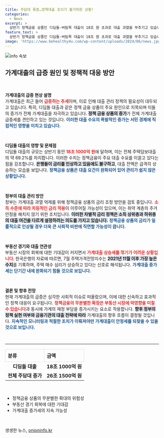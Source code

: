 ```yaml
---
title: 주담대 폭증…정책대출 조이기 불가피한 상황!
categories:
  - News
excerpt: >
  상반기 정책금융 상품인 디딤돌·버팀목 대출이 18조 원 초과로 대출 과열을 부추기고 있습니다. 금리 인상에도 주담대는 5조 원 이상 급증하며, 정부 정책의 실효성에 의문이 제기되고 있습니다. 부동산 경기 회복 기대감과 맞물려 대출 상승세를 꺾을 수 있을지는 여전히 불투명합니다.
feature_text: >
  상반기 정책금융 상품인 디딤돌·버팀목 대출이 18조 원 초과로 대출 과열을 부추기고 있습니다. 금리 인상에도 주담대는 5조 원 이상 급증하며, 정부 정책의 실효성에 의문이 제기되고 있습니다. 부동산 경기 회복 기대감과 맞물려 대출 상승세를 꺾을 수 있을지는 여전히 불투명합니다.
image: 'https://www.behealthy4u.com/wp-content/uploads/2024/06/news.jpg'
---
```


<p><img src="https://www.behealthy4u.com/wp-content/uploads/2024/06/news.jpg" alt="info 속보" /></p>

<h2 data-ke-size="size26">가계대출의 급증 원인 및 정책적 대응 방안</h2>

<p data-ke-size="size16">&nbsp;</p>

<p><strong>가계대출의 급증 현상 설명</strong><br>
가계대출은 최근 들어 <b><span style="color: #ee2323;">급증하는 추세</span></b>이며, 이로 인해 대출 관리 정책의 필요성이 대두되고 있습니다. 특히, 디딤돌 대출과 같은 정책 금융 상품이 주요 원인으로 지목되며 이들의 증가가 전체 가계대출을 자극하고 있습니다. <b><span style="background-color: #21538527;">정책 금융 상품의 증가</span></b>가 전체 가계대출 급증세를 견인하고 있는 것입니다. <b><span style="color: #1a5490;">이러한 대출 수요의 폭발적인 증가는 서민 경제에 직접적인 영향을 미치고 있습니다.</span></b> </p>

<p data-ke-size="size16">&nbsp;</p>

<p><strong>디딤돌 대출의 영향 및 문제점</strong><br>
디딤돌 대출의 규모는 상반기 동안 <b><span style="color: #ee2323;">18조 1000억 원</span></b>에 달하며, 이는 전체 주택담보대출의 약 69.2%를 차지합니다. 이러한 수치는 정책금융이 주요 대출 수요를 이끌고 있다는 점을 강조합니다. <b><span style="background-color: #21538527;">은행들이 금리를 인상하고 있음에도 불구하고</span></b>, 대출 잔액은 급격히 상승하는 모습을 보입니다. <b><span style="color: #1a5490;">정책금융 상품은 대출 요건이 완화되어 있어 관리가 쉽지 않은 상황입니다.</span></b> </p>

<p data-ke-size="size16">&nbsp;</p>

<p><strong>정부의 대출 관리 방안</strong><br>
정부는 가계대출 과열 억제를 위해 정책금융 상품의 금리 조정 방안을 검토 중입니다. <b><span style="color: #ee2323;">소득 수준에 따라 차등적인 금리 적용</span></b>이 이루어질 가능성이 있으며, 이는 취약 계층의 주거 안정을 해치지 않기 위한 조치입니다. <b><span style="background-color: #21538527;">이러한 차별적 금리 정책은 소득 상위층과 하위층의 대출 여건을 다르게 설정하려는 의도를 가지고 있습니다.</span></b> <b><span style="color: #1a5490;">정책금융 상품의 금리가 일률적으로 인상될 경우 더욱 큰 사회적 비판에 직면할 가능성이 큽니다.</span></b> </p>

<p data-ke-size="size16">&nbsp;</p>

<p><strong>부동산 경기와 대출 연관성</strong><br>
부동산 시장의 회복에 대한 기대감이 커지면서 <b><span style="color: #ee2323;">가계대출 상승세를 꺾기가 어려운 상황입니다</span></b>. 한국은행의 자료에 따르면, 7월 주택가격전망지수는 <b><span style="background-color: #21538527;">2021년 11월 이후 가장 높은 수치</span></b>를 기록하며, 주택 매수 심리가 상승하고 있다는 신호로 해석됩니다. <b><span style="color: #1a5490;">가계대출 증가세는 단기간 내에 완화되기 힘들 것으로 보입니다.</span></b> </p>

<p data-ke-size="size16">&nbsp;</p>

<p><strong>결론 및 향후 전망</strong><br>
현재 가계대출의 급증은 심각한 사회적 이슈로 떠올랐으며, 이에 대한 신속하고 효과적인 정책 대응이 요구됩니다. <b><span style="color: #ee2323;">정책금융의 무분별한 확장은 부동산 시장에 악영향을 미칠 수 있습니다</span></b>과 동시에 가계의 재정 부담을 증가시키는 요소로 작용합니다. <b><span style="background-color: #21538527;">향후 정부의 정책 실현 여부와 금융기관의 대출 전략에 따라</span></b> 가계대출의 향후 흐름이 결정될 것입니다. <b><span style="color: #1a5490;">지속적인 모니터링과 적절한 조치가 이뤄져야만 가계대출이 안정세를 되찾을 수 있을 것으로 보입니다.</span></b></p>

<p data-ke-size="size16">&nbsp;</p>

<hr />

<table style="width: 100%; border-collapse: collapse;">
    <thead>
        <tr>
            <th style="border: 1px solid #dddddd; text-align: left; padding: 8px;">분류</th>
            <th style="border: 1px solid #dddddd; text-align: left; padding: 8px;">금액</th>
        </tr>
    </thead>
    <tbody>
        <tr>
            <td style="text-align: center; height: 17px;"><b>디딤돌 대출</b></td>
            <td style="text-align: center; height: 17px;"><b>18조 1000억 원</b></td>
        </tr>
        <tr>
            <td style="text-align: center; height: 17px;"><b>전체 주담대 증가</b></td>
            <td style="text-align: center; height: 17px;"><b>26조 1500억 원</b></td>
        </tr>
    </tbody>
</table>

<p data-ke-size="size16">&nbsp;</p>

<ul>
    <li>정책금융 상품의 무분별한 확대의 위험성</li>
    <li>부동산 경기 회복에 대한 기대감</li>
    <li>가계대출 증가세의 지속 가능성</li>
</ul>

<p data-ke-size="size16">&nbsp;</p>
생생한 뉴스, <a href="https://onioninfo.kr" rel="dofollow">onioninfo.kr</a>


